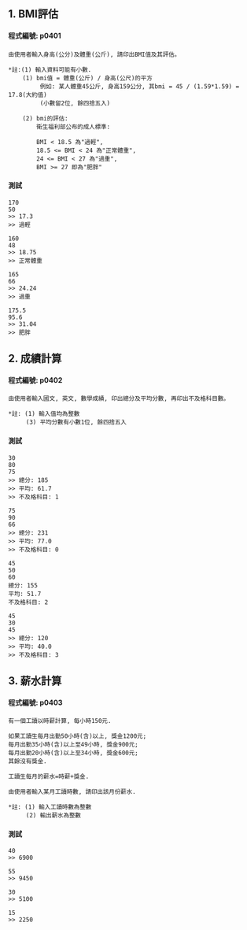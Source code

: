 
## 1. BMI評估

#### 程式編號: p0401
```
由使用者輸入身高(公分)及體重(公斤), 請印出BMI值及其評估。

*註:(1) 輸入資料可能有小數. 
    (1) bmi值 = 體重(公斤) / 身高(公尺)的平方
         例如: 某人體重45公斤, 身高159公分, 其bmi = 45 / (1.59*1.59) = 17.8(大約值)
         (小數留2位, 餘四捨五入)
           
    (2) bmi的評估: 
        衛生福利部公布的成人標準:
           
        BMI < 18.5 為"過輕",
        18.5 <= BMI < 24 為"正常體重",
        24 <= BMI < 27 為"過重",
        BMI >= 27 即為"肥胖"        
```


#### 測試
```
170
50
>> 17.3
>> 過輕

160
48
>> 18.75
>> 正常體重

165
66
>> 24.24
>> 過重

175.5
95.6
>> 31.04
>> 肥胖
```



## 2. 成績計算

#### 程式編號: p0402
```
由使用者輸入國文, 英文, 數學成績, 印出總分及平均分數, 再印出不及格科目數。

*註: (1) 輸入值均為整數
     (3) 平均分數有小數1位, 餘四捨五入
```

#### 測試
```
30
80
75
>> 總分: 185
>> 平均: 61.7
>> 不及格科目: 1

75
90
66
>> 總分: 231
>> 平均: 77.0
>> 不及格科目: 0

45
50
60
總分: 155
平均: 51.7
不及格科目: 2

45
30
45
>> 總分: 120
>> 平均: 40.0
>> 不及格科目: 3
```


## 3. 薪水計算

#### 程式編號: p0403
```
有一個工讀以時薪計算, 每小時150元.

如果工讀生每月出勤50小時(含)以上, 獎金1200元;
每月出勤35小時(含)以上至49小時, 獎金900元;
每月出勤20小時(含)以上至34小時, 獎金600元;
其餘沒有獎金.

工讀生每月的薪水=時薪+獎金.

由使用者輸入某月工讀時數, 請印出該月份薪水.

*註: (1) 輸入工讀時數為整數
     (2) 輸出薪水為整數
```

#### 測試
```
40
>> 6900

55
>> 9450

30
>> 5100

15
>> 2250
```
